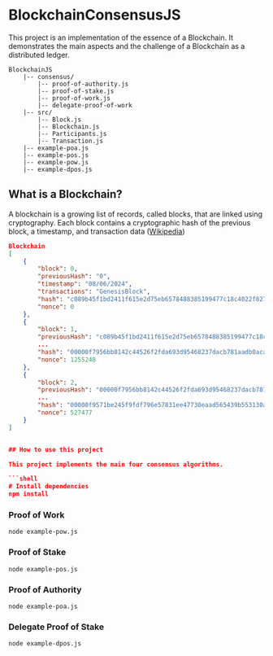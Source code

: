 # BlockchainConsensusJS

This project is an implementation of the essence of a Blockchain. It demonstrates the main aspects and the challenge of a Blockchain as a distributed ledger.

```
BlockchainJS  
    |-- consensus/
        |-- proof-of-authority.js
        |-- proof-of-stake.js
        |-- proof-of-work.js
        |-- delegate-proof-of-work
    |-- src/
        |-- Block.js
        |-- Blockchain.js
        |-- Participants.js
        |-- Transaction.js
    |-- example-poa.js
    |-- example-pos.js
    |-- example-pow.js
    |-- example-dpos.js
```

## What is a Blockchain?

A blockchain is a growing list of records, called blocks, that are linked using cryptography. Each block contains a cryptographic hash of the previous block, a timestamp, and transaction data ([Wikipedia](https://en.wikipedia.org/wiki/Blockchain))
  
```json
Blockchain
[
    {
        "block": 0,
        "previousHash": "0",
        "timestamp": "08/06/2024",
        "transactions": "GenesisBlock",
        "hash": "c089b45f1bd2411f615e2d75eb6578488385199477c18c4022f8273ca557abfe",
        "nonce": 0
    },
    {
        "block": 1,
        "previousHash": "c089b45f1bd2411f615e2d75eb6578488385199477c18c4022f8273ca557abfe",
        ...
        "hash": "00000f7956bb8142c44526f2fda693d95468237dacb781aadb0aca00478ae2c9",
        "nonce": 1255248
    },
    {
        "block": 2,
        "previousHash": "00000f7956bb8142c44526f2fda693d95468237dacb781aadb0aca00478ae2c9",
        ...
        "hash": "00000f9571be245f9fdf796e57831ee47730eaad565439b553130a2d543f14cb",
        "nonce": 527477
    }
]


## How to use this project

This project implements the main four consensus algorithms.

```shell
# Install dependencies
npm install
```

### Proof of Work

```shell
node example-pow.js
```

### Proof of Stake

```shell
node example-pos.js
```

### Proof of Authority

```shell
node example-poa.js
```
### Delegate Proof of Stake

```shell
node example-dpos.js
```